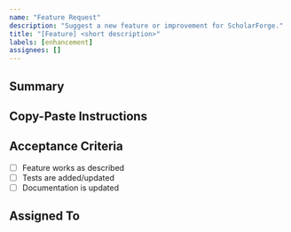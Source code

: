 ```yaml
---
name: "Feature Request"
description: "Suggest a new feature or improvement for ScholarForge."
title: "[Feature] <short description>"
labels: [enhancement]
assignees: []
---
```


## Summary
<!-- Briefly describe the feature or improvement -->

## Copy-Paste Instructions
<!-- Step-by-step instructions for teammates to copy-paste code or content. -->

## Acceptance Criteria
- [ ] Feature works as described
- [ ] Tests are added/updated
- [ ] Documentation is updated

## Assigned To
<!-- Assign to a teammate (e.g., Teammate 1, Teammate 2, etc.) -->
